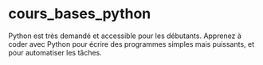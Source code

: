 # cours_bases_python
Python est très demandé et accessible pour les débutants. Apprenez à coder avec Python pour écrire des programmes simples mais puissants, et pour automatiser les tâches.
